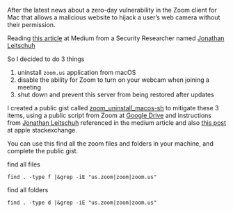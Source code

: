 After the latest news about a zero-day vulnerability in the Zoom client for Mac that allows a malicious website to hijack a user’s web camera without their permission.

Reading [this article](https://medium.com/bugbountywriteup/zoom-zero-day-4-million-webcams-maybe-an-rce-just-get-them-to-visit-your-website-ac75c83f4ef5) at Medium from a Security Researcher named [Jonathan Leitschuh](https://medium.com/@jonathan.leitschuh)

So I decided to do 3 things
1. uninstall `zoom.us` application from macOS
2. disable the ability for Zoom to turn on your webcam when joining a meeting
3. shut down and prevent this server from being restored after updates

I created a public gist called [zoom_uninstall_macos-sh](https://gist.github.com/arainho/c4989631946073f75ee9f8726dcdc9dc#file-zoom_uninstall_macos-sh) to mitigate these 3 items,  using a public script from Zoom at [Google Drive](https://drive.google.com/drive/folders/1MP0cNLyJjzPLNrvNDCZv9hRuif091f0c) and instructions from [Jonathan Leitschuh](https://medium.com/@jonathan.leitschuh) referenced in the medium article and also [this post](https://apple.stackexchange.com/questions/358651/unable-to-completely-uninstall-zoom-meeting-app) at apple stackexchange.

You can use this find all the zoom files and folders in your machine, and complete the public gist.

find all files
```
find . -type f |&grep -iE "us.zoom|zoom|zoom.us"
```

find all folders
```
find . -type d |&grep -iE "us.zoom|zoom|zoom.us"
```
